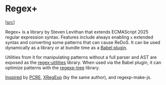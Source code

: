# Regex+

[[src](https://github.com/slevithan/regex)]

Regex+ is a library by Steven Levithan that extends ECMAScript 2025 regular
expression syntax. Features include always enabling `x` extended syntax and
converting some patterns that can cause ReDoS. It can be used dynamically as a
library or at bundle time as a [Babel plugin](https://github.com/slevithan/babel-plugin-transform-regex).

Utilities from it for manipulating patterns without a full parser and AST are
exposed as the [regex-utilities](https://github.com/slevithan/regex-utilities)
library. When used via the Babel plugin, it can optimize patterns with the
[regexp-tree](https://github.com/DmitrySoshnikov/regexp-tree) library.

[Inspired](https://github.com/slevithan/regex#%EF%B8%8F-about) by [PCRE](../libs/pcre.md),
[XRegExp](xregexp.md) (by the same author), and regexp-make-js.
